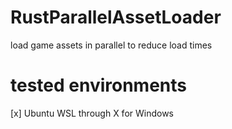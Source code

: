 # RustParallelAssetLoader
load game assets in parallel to reduce load times

# tested environments
[x] Ubuntu WSL through X for Windows

